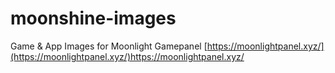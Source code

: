 # moonshine-images

Game & App Images for Moonlight Gamepanel
[https://moonlightpanel.xyz/](https://moonlightpanel.xyz/)https://moonlightpanel.xyz/
